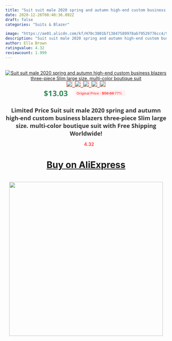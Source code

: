 ```yaml
---
title: "Suit suit male 2020 spring and autumn high-end custom business blazers three-piece  Slim large size. multi-color boutique suit"
date: 2020-12-26T08:40:36.892Z
draft: false
categories: "Suits & Blazer"

image: "https://ae01.alicdn.com/kf/H70c3801b713847589978ab79529776cc4/Suit-suit-male-2020-spring-and-autumn-high-end-custom-business-blazers-three-piece-Slim-large.jpg"
description: "Suit suit male 2020 spring and autumn high-end custom business blazers three-piece  Slim large size. multi-color boutique suit"
author: Ella Brown
ratingvalue: 4.32
reviewcount: 1.999
---
```

<br>
<div style="text-align: center;">
<a href="https://s.click.aliexpress.com/e/_ATfa4l" target="_blank" rel="nofollow noopener noreferrer"><img alt="Suit suit male 2020 spring and autumn high-end custom business blazers three-piece  Slim large size. multi-color boutique suit" class="magnifier-image" src="https://ae01.alicdn.com/kf/H70c3801b713847589978ab79529776cc4/Suit-suit-male-2020-spring-and-autumn-high-end-custom-business-blazers-three-piece-Slim-large.jpg_640x640.jpg">
<br>
<img style="border:1px solid salmon" src="https://ae01.alicdn.com/kf/H70c3801b713847589978ab79529776cc4/Suit-suit-male-2020-spring-and-autumn-high-end-custom-business-blazers-three-piece-Slim-large.jpg_120x120.jpg">&nbsp;&nbsp;<img style="border:1px solid salmon" src="https://ae01.alicdn.com/kf/He7ffabde2639433eb8242f0fa2016288g/Suit-suit-male-2020-spring-and-autumn-high-end-custom-business-blazers-three-piece-Slim-large.jpg_120x120.jpg">&nbsp;&nbsp;<img style="border:1px solid salmon" src="https://ae01.alicdn.com/kf/H6e1b57cd61894b2981c03cf6c77c95f3V/Suit-suit-male-2020-spring-and-autumn-high-end-custom-business-blazers-three-piece-Slim-large.jpg_120x120.jpg">&nbsp;&nbsp;<img style="border:1px solid salmon" src="https://ae01.alicdn.com/kf/Ha06fe5eb577843b2a0a3b8f7390c06eaZ/Suit-suit-male-2020-spring-and-autumn-high-end-custom-business-blazers-three-piece-Slim-large.jpg_120x120.jpg">&nbsp;&nbsp;<img style="border:1px solid salmon" src="https://ae01.alicdn.com/kf/H85e39c5747d3452fae152532c8b57c9d1/Suit-suit-male-2020-spring-and-autumn-high-end-custom-business-blazers-three-piece-Slim-large.jpg_120x120.jpg"></a></div><br0>
<div style="text-align: center;"><span style="background-color: white; border: 0px; box-sizing: border-box; color: seagreen; display: inline-block; font-family: &quot;open sans&quot; , &quot;arial&quot; , &quot;helvetica&quot; , sans-serif , &quot;heiti&quot;; font-size: 24px; font-stretch: inherit; font-weight: 700; line-height: inherit; margin: 0px 10px 0px 0px; padding: 0px; vertical-align: middle;">$13.03 </span>
<span style="background: rgb(255 , 241 , 241); border-radius: 3px; border: 0px; box-sizing: border-box; color: #ff4747; display: inline-block; font-family: inherit; font-size: 12px; font-stretch: inherit; font-style: inherit; font-variant: inherit; font-weight: 600; line-height: inherit; margin: 0px; padding: 2px 5px; transform: scale(0.9); vertical-align: middle;">Original Price : <b style="text-decoration: line-through;">$56.66 </b> 77%&nbsp;&nbsp;</span></div>
<h1 style="color: #333333; display: inline-block; font-family: &quot;open sans&quot; , &quot;arial&quot; , &quot;helvetica&quot; , sans-serif , &quot;heiti&quot;; font-size: 18px; font-stretch: inherit; font-weight: 700; text-align: center;">Limited Price Suit suit male 2020 spring and autumn high-end custom business blazers three-piece  Slim large size. multi-color boutique suit with Free Shipping Worldwide!</h1>
<div style="color: #ff4747; text-align: center;">
<img src="https://4.bp.blogspot.com/-M0ZcTcb-5uY/XleCXlxnR4I/AAAAAAAAAEc/OrjgMkXV1oMQFaCRZj5HQwOCBcu3w1FegCPcBGAYYCw/s1600/star.png" style="height: 15px;">&nbsp;<b>4.32</b></div>
<div class="button_cont" align="center"><a class="buynow_a" href="https://s.click.aliexpress.com/e/_ATfa4l" target="_blank" rel="nofollow noopener noreferrer"><H1>Buy on AliExpress</H1></a></div><br>
<div class="separator" style="clear: both; text-align: center;">
<img src="https://lh3.googleusercontent.com/-pTy5HemUv9M/XlePHvY0dAI/AAAAAAAAAE4/0nX5iRUoIWY8eMW9Dpxeirr157OZliDIgCLcBGAsYHQ/s1600/badge.gif" width="480">
</div>
